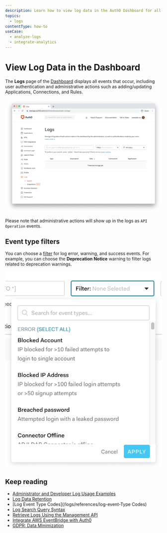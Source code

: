 ```yaml
---
description: Learn how to view log data in the Auth0 Dashboard for all events that occur including user authentication and administrative actions such as adding and updating applications, connections, and rules.
topics:
  - logs
contentType: how-to
useCase:
  - analyze-logs
  - integrate-analytics
---
```

# View Log Data in the Dashboard

The **Logs** page of the [Dashboard](${manage_url}/#/logs) displays all events that occur, including user authentication and administrative actions such as adding/updating Applications, Connections, and Rules.

![Log Search](/media/articles/logs/dashboard-logs.png)

Please note that administrative actions will show up in the logs as `API Operation` events.

## Event type filters

You can choose a [filter](/logs/references/log-event-filters) for log error, warning, and success events. For example, you can choose the **Deprecation Notice** warning to filter logs related to deprecation warnings.

![Log Event Filter](/media/articles/logs/log-event-filter.png)

## Keep reading

* [Administrator and Developer Log Usage Examples](/logs/concepts/logs-admins-devs)
* [Log Data Retention](/logs/references/log-data-retention)
* [Log Event Type Codes](/logs/references/log-event-Type Codes)
* [Log Search Query Syntax](/logs/references/query-syntax)
* [Retrieve Logs Using the Management API](/logs/guides/retrieve-logs-mgmt-api)
* [Integrate AWS EventBridge with Auth0](/integrations/aws-eventbridge)
* [GDPR: Data Minimization](/compliance/gdpr/features-aiding-compliance/data-minimization)